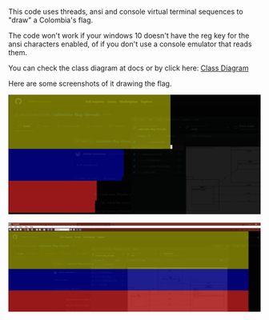 This code uses threads, ansi and console virtual terminal sequences to "draw" a Colombia's flag.

The code won't work if your windows 10 doesn't have the reg key for the ansi characters enabled, of if you don't use a console emulator that reads them.

You can check the class diagram at docs or by click here: [Class Diagram](docs/classdiagram.jpg)

Here are some screenshots of it drawing the flag.

![Alt text](docs/1.png?raw=true "drawing")

![Alt text](docs/2.png?raw=true "finished flag")
